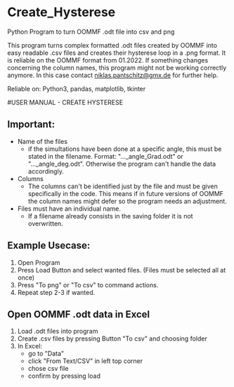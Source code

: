 # Create_Hysterese
Python Program to turn OOMMF .odt file into csv and png

This program turns complex formatted .odt files created by OOMMF into easy readable .csv files
and creates their hysterese loop in a .png format. It is reliable on the OOMMF format from 01.2022.
If something changes concerning the column names, this program might not be working correctly anymore.
In this case contact niklas.pantschitz@gmx.de for further help.

Reliable on: Python3, pandas, matplotlib, tkinter

#USER MANUAL - CREATE HYSTERESE

## Important:
- Name of the files
	- if the simultations have been done at a specific angle, this must be stated in the filename.
	Format: "..._angle_Grad.odt" or "..._angle_deg.odt". Otherwise the program can't handle the 
	data accordingly.
- Columns
	- The columns can't be identified just by the file and must be given specifically in the code.
	This means if in future versions of OOMMF the column names might defer so the program needs
	an adjustment.
- Files must have an individual name.
	- If a filename already consists in the saving folder it is not overwritten.

## Example Usecase:
1. Open Program
2. Press Load Button and select wanted files. (Files must be selected all at once)
3. Press "To png" or "To csv" to command actions.
4. Repeat step 2-3 if wanted.

## Open OOMMF .odt data in Excel
1.  Load .odt files into program 
2.  Create .csv files by pressing Button "To csv" and choosing folder
3.  In Excel:
	- go to "Data"
	- click "From Text/CSV" in left top corner
	- chose csv file 
	- confirm by pressing load
